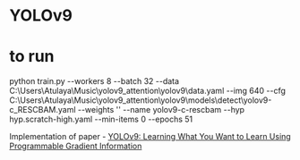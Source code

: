 # YOLOv9

# to run 
python train.py --workers 8 --batch 32 --data C:\Users\Atulaya\Music\yolov9_attention\yolov9\data.yaml --img 640 --cfg C:\Users\Atulaya\Music\yolov9_attention\yolov9\models\detect\yolov9-c_RESCBAM.yaml --weights '' --name yolov9-c-rescbam --hyp hyp.scratch-high.yaml --min-items 0 --epochs 51


Implementation of paper - [YOLOv9: Learning What You Want to Learn Using Programmable Gradient Information](https://arxiv.org/abs/2402.13616)


